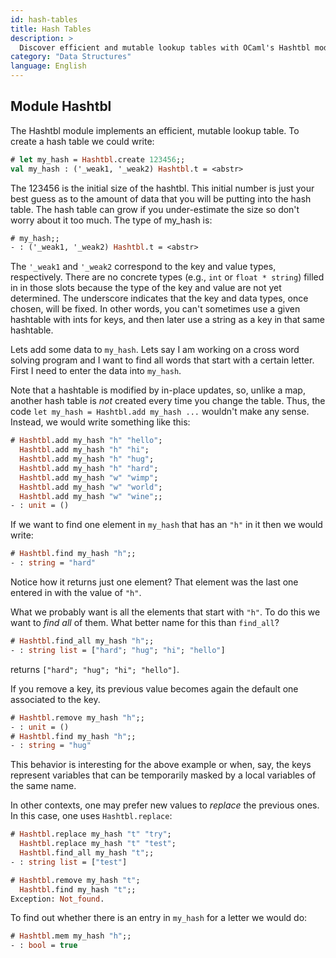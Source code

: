 ```yaml
---
id: hash-tables
title: Hash Tables
description: >
  Discover efficient and mutable lookup tables with OCaml's Hashtbl module
category: "Data Structures"
language: English
---
```


## Module Hashtbl

The Hashtbl module implements an efficient, mutable lookup table. To
create a hash table we could write:

```ocaml
# let my_hash = Hashtbl.create 123456;;
val my_hash : ('_weak1, '_weak2) Hashtbl.t = <abstr>
```

The 123456 is the initial size of the hashtbl. This initial number is
just your best guess as to the amount of data that you will be putting
into the hash table. The hash table can grow if you under-estimate the
size so don't worry about it too much. The type of my_hash is:

```ocaml
# my_hash;;
- : ('_weak1, '_weak2) Hashtbl.t = <abstr>
```

The `'_weak1` and `'_weak2` correspond to the key and value types, respectively.
There are no concrete types (e.g., `int` or `float * string`) filled in in
those slots because the type of the key and value are not yet
determined. The underscore indicates that the key and data types, once
chosen, will be fixed. In other words, you can't sometimes use a given
hashtable with ints for keys, and then later use a string as a key in
that same hashtable.

Lets add some data to `my_hash`. Lets say I am working on a cross word
solving program and I want to find all words that start with a certain
letter. First I need to enter the data into `my_hash`.

Note that a hashtable is modified by in-place updates, so, unlike a map,
another hash table is _not_ created every time you change the table. Thus,
the code `let my_hash = Hashtbl.add my_hash ...` wouldn't make any
sense. Instead, we would write something like this:

```ocaml
# Hashtbl.add my_hash "h" "hello";
  Hashtbl.add my_hash "h" "hi";
  Hashtbl.add my_hash "h" "hug";
  Hashtbl.add my_hash "h" "hard";
  Hashtbl.add my_hash "w" "wimp";
  Hashtbl.add my_hash "w" "world";
  Hashtbl.add my_hash "w" "wine";;
- : unit = ()
```

If we want to find one element in `my_hash` that has an `"h"` in it then we
would write:

```ocaml
# Hashtbl.find my_hash "h";;
- : string = "hard"
```

Notice how it returns just one element? That element
was the last one entered in with the value of `"h"`.

What we probably want is all the elements that start with `"h"`. To do
this we want to *find all* of them. What better name for this than
`find_all`?

```ocaml
# Hashtbl.find_all my_hash "h";;
- : string list = ["hard"; "hug"; "hi"; "hello"]
```

returns `["hard"; "hug"; "hi"; "hello"]`.

If you remove a key, its previous value becomes again the default one
associated to the key.

```ocaml
# Hashtbl.remove my_hash "h";;
- : unit = ()
# Hashtbl.find my_hash "h";;
- : string = "hug"
```

This behavior is interesting for the above example or when, say, the
keys represent variables that can be temporarily masked by a local
variables of the same name.

In other contexts, one may prefer new values to *replace* the previous
ones.  In this case, one uses `Hashtbl.replace`:

```ocaml
# Hashtbl.replace my_hash "t" "try";
  Hashtbl.replace my_hash "t" "test";
  Hashtbl.find_all my_hash "t";;
- : string list = ["test"]

# Hashtbl.remove my_hash "t";
  Hashtbl.find my_hash "t";;
Exception: Not_found.
```

To find out whether there is an
entry in `my_hash` for a letter we would do:

```ocaml
# Hashtbl.mem my_hash "h";;
- : bool = true
```
